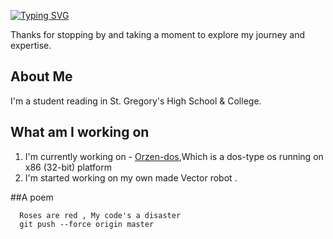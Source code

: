 [![Typing SVG](https://readme-typing-svg.demolab.com?font=FIRA+CODE&pause=1000&background=01322000&width=435&lines=Hey+there%2C%F0%9F%91%8B;I'm+Afif)](https://git.io/typing-svg)

Thanks for stopping by and taking a moment to explore my journey and expertise.

## About Me

  I'm a student reading in St. Gregory's High School & College.

## What am I working on
   1. I'm currently working on - [Orzen-dos](https://github.com/Orcon-Systems-LLC/orzen-dos-v1.0),Which is a dos-type os running on x86 (32-bit) platform
   2. I'm started working on my own made Vector robot .
    
##A poem
```
  Roses are red , My code's a disaster
  git push --force origin master

```
